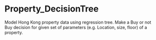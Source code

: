 # Property_DecisionTree
Model Hong Kong property data using regression tree. Make a Buy or not Buy decision for given set of parameters (e.g. Location, size, floor) of a property.
